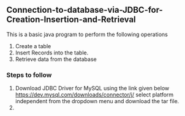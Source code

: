 ## Connection-to-database-via-JDBC-for-Creation-Insertion-and-Retrieval
This is a basic java program to perform the following operations
1. Create a table
2. Insert Records into the table.
3. Retrieve data from the database

### Steps to follow

1. Download JDBC Driver for MySQL using the link given below
https://dev.mysql.com/downloads/connector/j/
select platform independent from the dropdown menu and download the tar file.
2. 


